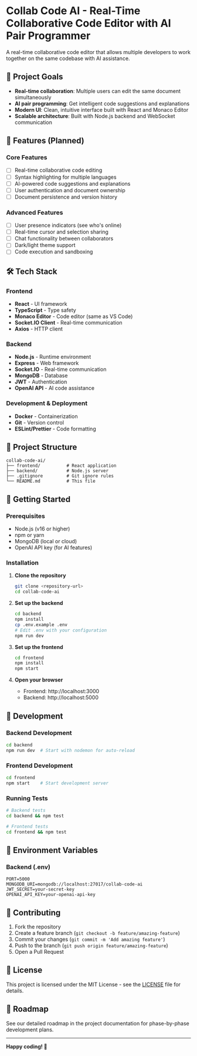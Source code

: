 # Collab Code AI - Real-Time Collaborative Code Editor with AI Pair Programmer

A real-time collaborative code editor that allows multiple developers to work together on the same codebase with AI assistance.

## 🎯 Project Goals

- **Real-time collaboration**: Multiple users can edit the same document simultaneously
- **AI pair programming**: Get intelligent code suggestions and explanations
- **Modern UI**: Clean, intuitive interface built with React and Monaco Editor
- **Scalable architecture**: Built with Node.js backend and WebSocket communication

## 🚀 Features (Planned)

### Core Features
- [ ] Real-time collaborative code editing
- [ ] Syntax highlighting for multiple languages
- [ ] AI-powered code suggestions and explanations
- [ ] User authentication and document ownership
- [ ] Document persistence and version history

### Advanced Features
- [ ] User presence indicators (see who's online)
- [ ] Real-time cursor and selection sharing
- [ ] Chat functionality between collaborators
- [ ] Dark/light theme support
- [ ] Code execution and sandboxing

## 🛠 Tech Stack

### Frontend
- **React** - UI framework
- **TypeScript** - Type safety
- **Monaco Editor** - Code editor (same as VS Code)
- **Socket.IO Client** - Real-time communication
- **Axios** - HTTP client

### Backend
- **Node.js** - Runtime environment
- **Express** - Web framework
- **Socket.IO** - Real-time communication
- **MongoDB** - Database
- **JWT** - Authentication
- **OpenAI API** - AI code assistance

### Development & Deployment
- **Docker** - Containerization
- **Git** - Version control
- **ESLint/Prettier** - Code formatting

## 📁 Project Structure

```
collab-code-ai/
├── frontend/          # React application
├── backend/           # Node.js server
├── .gitignore         # Git ignore rules
└── README.md          # This file
```

## 🚀 Getting Started

### Prerequisites
- Node.js (v16 or higher)
- npm or yarn
- MongoDB (local or cloud)
- OpenAI API key (for AI features)

### Installation

1. **Clone the repository**
   ```bash
   git clone <repository-url>
   cd collab-code-ai
   ```

2. **Set up the backend**
   ```bash
   cd backend
   npm install
   cp .env.example .env
   # Edit .env with your configuration
   npm run dev
   ```

3. **Set up the frontend**
   ```bash
   cd frontend
   npm install
   npm start
   ```

4. **Open your browser**
   - Frontend: http://localhost:3000
   - Backend: http://localhost:5000

## 🔧 Development

### Backend Development
```bash
cd backend
npm run dev  # Start with nodemon for auto-reload
```

### Frontend Development
```bash
cd frontend
npm start    # Start development server
```

### Running Tests
```bash
# Backend tests
cd backend && npm test

# Frontend tests
cd frontend && npm test
```

## 📝 Environment Variables

### Backend (.env)
```env
PORT=5000
MONGODB_URI=mongodb://localhost:27017/collab-code-ai
JWT_SECRET=your-secret-key
OPENAI_API_KEY=your-openai-api-key
```

## 🤝 Contributing

1. Fork the repository
2. Create a feature branch (`git checkout -b feature/amazing-feature`)
3. Commit your changes (`git commit -m 'Add amazing feature'`)
4. Push to the branch (`git push origin feature/amazing-feature`)
5. Open a Pull Request

## 📄 License

This project is licensed under the MIT License - see the [LICENSE](LICENSE) file for details.

## 🎯 Roadmap

See our detailed roadmap in the project documentation for phase-by-phase development plans.

---

**Happy coding! 🚀** 